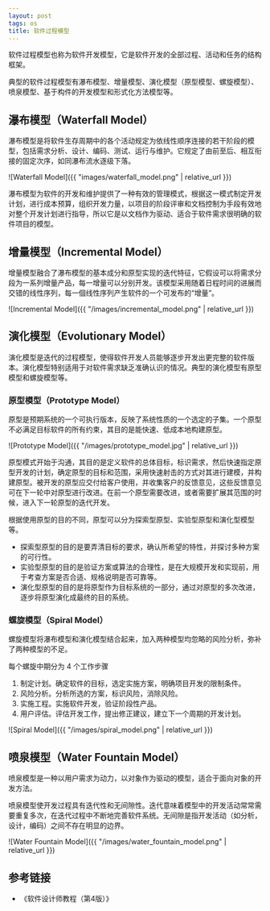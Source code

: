 ```yaml
---
layout: post
tags: os
title: 软件过程模型
---
```

软件过程模型也称为软件开发模型，它是软件开发的全部过程、活动和任务的结构框架。

典型的软件过程模型有瀑布模型、增量模型、演化模型（原型模型、螺旋模型）、喷泉模型、基于构件的开发模型和形式化方法模型等。

## 瀑布模型（Waterfall Model）

瀑布模型是将软件生存周期中的各个活动规定为依线性顺序连接的若干阶段的模型，包括需求分析、设计、编码、测试、运行与维护。它规定了由前至后、相互衔接的固定次序，如同瀑布流水逐级下落。

![Waterfall Model]({{ "images/waterfall_model.png" | relative_url }})

瀑布模型为软件的开发和维护提供了一种有效的管理模式，根据这一模式制定开发计划，进行成本预算，组织开发力量，以项目的阶段评审和文档控制为手段有效地对整个开发计划进行指导，所以它是以文档作为驱动、适合于软件需求很明确的软件项目的模型。

## 增量模型（Incremental Model）

增量模型融合了瀑布模型的基本成分和原型实现的迭代特征，它假设可以将需求分段为一系列增量产品，每一增量可以分别开发。该模型采用随着日程时间的进展而交错的线性序列，每一個线性序列产生软件的一个可发布的“增量”。

![Incremental Model]({{ "/images/incremental_model.png" | relative_url }})

## 演化模型（Evolutionary Model）

演化模型是迭代的过程模型，使得软件开发人员能够逐步开发出更完整的软件版本。演化模型特别适用于对软件需求缺乏准确认识的情况。典型的演化模型有原型模型和螺旋模型等。

### 原型模型（Prototype Model）

原型是预期系统的一个可执行版本，反映了系统性质的一个选定的子集。一个原型不必满足目标软件的所有约束，其目的是能快速、低成本地构建原型。

![Prototype Model]({{ "/images/prototype_model.jpg" | relative_url }})

原型模式开始于沟通，其目的是定义软件的总体目标，标识需求，然后快速指定原型开发的计划，确定原型的目标和范围，采用快速射击的方式对其进行建模，并构建原型。被开发的原型应交付给客户使用，并收集客户的反馈意见，这些反馈意见可在下一轮中对原型进行改进。在前一个原型需要改进，或者需要扩展其范围的时候，进入下一轮原型的迭代开发。

根据使用原型的目的不同，原型可以分为探索型原型、实验型原型和演化型模型等。

- 探索型原型的目的是要弄清目标的要求，确认所希望的特性，并探讨多种方案的可行性。
- 实验型原型的目的是验证方案或算法的合理性，是在大规模开发和实现前，用于考查方案是否合适、规格说明是否可靠等。
- 演化型原型的目的是将原型作为目标系统的一部分，通过对原型的多次改进，逐步将原型演化成最终的目的系统。

### 螺旋模型（Spiral Model）

螺旋模型将瀑布模型和演化模型结合起来，加入两种模型均忽略的风险分析，弥补了两种模型的不足。

每个螺旋中期分为 4 个工作步骤

1. 制定计划。确定软件的目标，选定实施方案，明确项目开发的限制条件。
2. 风险分析。分析所选的方案，标识风险，消除风险。
3. 实施工程。实施软件开发，验证阶段性产品。
4. 用户评估。评估开发工作，提出修正建议，建立下一个周期的开发计划。

![Spiral Model]({{ "/images/spiral_model.png" | relative_url }})

## 喷泉模型（Water Fountain Model）

喷泉模型是一种以用户需求为动力，以对象作为驱动的模型，适合于面向对象的开发方法。

喷泉模型使开发过程具有迭代性和无间隙性。迭代意味着模型中的开发活动常常需要重复多次，在迭代过程中不断地完善软件系统。无间隙是指开发活动（如分析，设计，编码）之间不存在明显的边界。

![Water Fountain Model]({{ "/images/water_fountain_model.png" | relative_url }})

## 参考链接

- 《软件设计师教程（第4版）》
